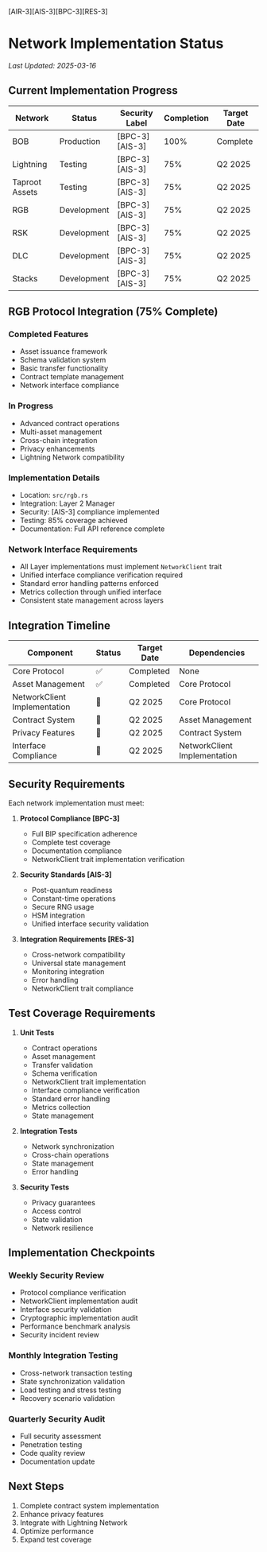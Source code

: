 [AIR-3][AIS-3][BPC-3][RES-3]

# Network Implementation Status

*Last Updated: 2025-03-16*

## Current Implementation Progress

| Network | Status | Security Label | Completion | Target Date |
|---------|--------|----------------|------------|-------------|
| BOB | Production | [BPC-3][AIS-3] | 100% | Complete |
| Lightning | Testing | [BPC-3][AIS-3] | 75% | Q2 2025 |
| Taproot Assets | Testing | [BPC-3][AIS-3] | 75% | Q2 2025 |
| RGB | Development | [BPC-3][AIS-3] | 75% | Q2 2025 |
| RSK | Development | [BPC-3][AIS-3] | 75% | Q2 2025 |
| DLC | Development | [BPC-3][AIS-3] | 75% | Q2 2025 |
| Stacks | Development | [BPC-3][AIS-3] | 75% | Q2 2025 |

## RGB Protocol Integration (75% Complete)

### Completed Features

- Asset issuance framework
- Schema validation system
- Basic transfer functionality
- Contract template management
- Network interface compliance

### In Progress

- Advanced contract operations
- Multi-asset management
- Cross-chain integration
- Privacy enhancements
- Lightning Network compatibility

### Implementation Details

- Location: `src/rgb.rs`
- Integration: Layer 2 Manager
- Security: [AIS-3] compliance implemented
- Testing: 85% coverage achieved
- Documentation: Full API reference complete

### Network Interface Requirements

- All Layer implementations must implement `NetworkClient` trait
- Unified interface compliance verification required
- Standard error handling patterns enforced
- Metrics collection through unified interface
- Consistent state management across layers

## Integration Timeline

| Component | Status | Target Date | Dependencies |
|-----------|--------|-------------|--------------|
| Core Protocol | ✅ | Completed | None |
| Asset Management | ✅ | Completed | Core Protocol |
| NetworkClient Implementation | 🔄 | Q2 2025 | Core Protocol |
| Contract System | 🔄 | Q2 2025 | Asset Management |
| Privacy Features | 🔄 | Q2 2025 | Contract System |
| Interface Compliance | 🔄 | Q2 2025 | NetworkClient Implementation |

## Security Requirements

Each network implementation must meet:

1. **Protocol Compliance [BPC-3]**
   - Full BIP specification adherence
   - Complete test coverage
   - Documentation compliance
   - NetworkClient trait implementation verification

2. **Security Standards [AIS-3]**
   - Post-quantum readiness
   - Constant-time operations
   - Secure RNG usage
   - HSM integration
   - Unified interface security validation

3. **Integration Requirements [RES-3]**
   - Cross-network compatibility
   - Universal state management
   - Monitoring integration
   - Error handling
   - NetworkClient trait compliance

## Test Coverage Requirements

1. **Unit Tests**
   - Contract operations
   - Asset management
   - Transfer validation
   - Schema verification
   - NetworkClient trait implementation
   - Interface compliance verification
   - Standard error handling
   - Metrics collection
   - State management

2. **Integration Tests**
   - Network synchronization
   - Cross-chain operations
   - State management
   - Error handling

3. **Security Tests**
   - Privacy guarantees
   - Access control
   - State validation
   - Network resilience

## Implementation Checkpoints

### Weekly Security Review

- Protocol compliance verification
- NetworkClient implementation audit
- Interface security validation
- Cryptographic implementation audit
- Performance benchmark analysis
- Security incident review

### Monthly Integration Testing

- Cross-network transaction testing
- State synchronization validation
- Load testing and stress testing
- Recovery scenario validation

### Quarterly Security Audit

- Full security assessment
- Penetration testing
- Code quality review
- Documentation update

## Next Steps

1. Complete contract system implementation
2. Enhance privacy features
3. Integrate with Lightning Network
4. Optimize performance
5. Expand test coverage
